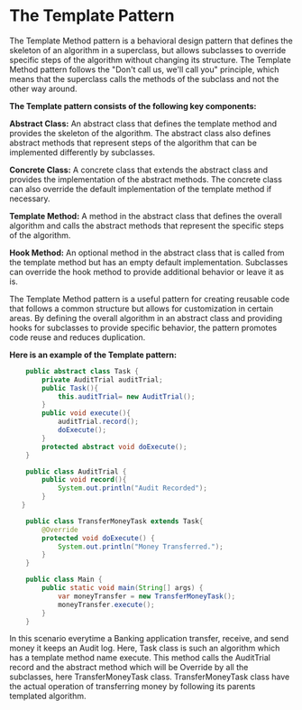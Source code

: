 # The Template Pattern
The Template Method pattern is a behavioral design pattern that defines the skeleton of an algorithm in a superclass, but allows subclasses to override specific steps of the algorithm without changing its structure. The Template Method pattern follows the "Don't call us, we'll call you" principle, which means that the superclass calls the methods of the subclass and not the other way around.

**The Template pattern consists of the following key components:**

**Abstract Class:** An abstract class that defines the template method and provides the skeleton of the algorithm. The abstract class also defines abstract methods that represent steps of the algorithm that can be implemented differently by subclasses.

**Concrete Class:** A concrete class that extends the abstract class and provides the implementation of the abstract methods. The concrete class can also override the default implementation of the template method if necessary.

**Template Method:** A method in the abstract class that defines the overall algorithm and calls the abstract methods that represent the specific steps of the algorithm.

**Hook Method:** An optional method in the abstract class that is called from the template method but has an empty default implementation. Subclasses can override the hook method to provide additional behavior or leave it as is.

The Template Method pattern is a useful pattern for creating reusable code that follows a common structure but allows for customization in certain areas. By defining the overall algorithm in an abstract class and providing hooks for subclasses to provide specific behavior, the pattern promotes code reuse and reduces duplication.

**Here is an example of the Template pattern:**

```java
    public abstract class Task {
        private AuditTrial auditTrial;
        public Task(){
            this.auditTrial= new AuditTrial();
        }
        public void execute(){
            auditTrial.record();
            doExecute();
        }
        protected abstract void doExecute();
    }
```

```java
    public class AuditTrial {
        public void record(){
            System.out.println("Audit Recorded");
        }
   }
```

```java
    public class TransferMoneyTask extends Task{
        @Override
        protected void doExecute() {
            System.out.println("Money Transferred.");
        }
    }
```

```java
    public class Main {
        public static void main(String[] args) {
            var moneyTransfer = new TransferMoneyTask();
            moneyTransfer.execute();
        }
    }
```
In this scenario everytime a Banking application transfer, receive, and send money it keeps an Audit log.
Here, Task class is such an algorithm which has a template method name execute. This method calls the AuditTrial record 
and the abstract method which will be Override by all the subclasses, here TransferMoneyTask class.
TransferMoneyTask class have the actual operation of transferring money by following 
its parents templated algorithm.
